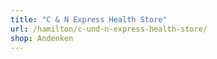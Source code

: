 ```yaml
---
title: "C & N Express Health Store"
url: /hamilton/c-und-n-express-health-store/
shop: Andenken
---
```

